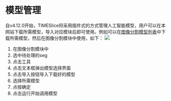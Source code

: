 # 模型管理

自v4.12.0开始，TIMESlice将采用插件式的方式管理人工智能模型，用户可以在本网站下载所需模型，导入对应模块后即可使用。例如可以在[图像分割模型列表](./pericardiumModel)中下载所需模型，然后在图像分割模块中使用，如下：
![](/images/model/modelManage.png)
1. 在图像分割模块中
2. 选中待处理的seg
3. 点击<v-icon size='small' icon="mdi-steam" color='green'/>工具
4. 点击文本框弹出模型选择界面
5. 点击导入按钮<v-icon size='small' icon="mdi-arrow-down-circle-outline" color='green'/>导入下载好的模型
6. 选择所需模型
7. 点按确定
8. 点击运行<v-icon size='small' icon="mdi-play-circle-outline" color='green'/>开始调用模型

